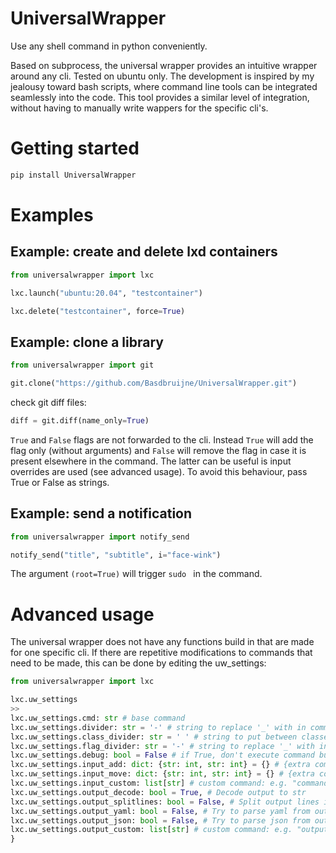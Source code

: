 # UniversalWrapper
Use any shell command in python conveniently.

Based on subprocess, the universal wrapper provides an intuitive wrapper around any cli.
Tested on ubuntu only. The development is inspired by my jealousy toward bash scripts, where command line tools can be integrated seamlessly into the code. This tool provides a similar level of integration, without having to manually write wappers for the specific cli's.

# Getting started

```bash
pip install UniversalWrapper
```

# Examples
## Example: create and delete lxd containers

```python
from universalwrapper import lxc

lxc.launch("ubuntu:20.04", "testcontainer")

lxc.delete("testcontainer", force=True)
```

## Example: clone a library

```python
from universalwrapper import git

git.clone("https://github.com/Basdbruijne/UniversalWrapper.git")
```
check git diff files:
```python
diff = git.diff(name_only=True)
```
`True` and `False` flags are not forwarded to the cli. Instead `True` will add the flag only (without arguments) and `False` will remove the flag in case it is present elsewhere in the command. The latter can be useful is input overrides are used (see advanced usage). To avoid this behaviour, pass True or False as strings.

## Example: send a notification

```python
from universalwrapper import notify_send

notify_send("title", "subtitle", i="face-wink")
```

The argument `(root=True)` will trigger `sudo ` in the command.

# Advanced usage

The universal wrapper does not have any functions build in that are made for one specific cli. If there are repetitive modifications to commands that need to be made, this can be done by editing the uw_settings:

```python
from universalwrapper import lxc

lxc.uw_settings
>>
lxc.uw_settings.cmd: str # base command
lxc.uw_settings.divider: str = '-' # string to replace '_' with in command
lxc.uw_settings.class_divider: str = ' ' # string to put between classes
lxc.uw_settings.flag_divider: str = '-' # string to replace '_' with in flags
lxc.uw_settings.debug: bool = False # if True, don't execute command but just print it
lxc.uw_settings.input_add: dict: {str: int, str: int} = {} # {extra command, index where to add it}
lxc.uw_settings.input_move: dict: {str: int, str: int} = {} # {extra command, index where to move it to}
lxc.uw_settings.input_custom: list[str] # custom command: e.g. "command.reverse()"
lxc.uw_settings.output_decode: bool = True, # Decode output to str
lxc.uw_settings.output_splitlines: bool = False, # Split output lines into list
lxc.uw_settings.output_yaml: bool = False, # Try to parse yaml from output
lxc.uw_settings.output_json: bool = False, # Try to parse json from output
lxc.uw_settings.output_custom: list[str] # custom command: e.g. "output.reverse()"
}
```
